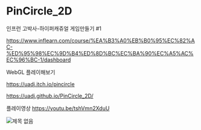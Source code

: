 # PinCircle_2D
인프런 고박사-하이퍼캐쥬얼 게임만들기 #1

https://www.inflearn.com/course/%EA%B3%A0%EB%B0%95%EC%82%AC-%ED%95%98%EC%9D%B4%ED%8D%BC%EC%BA%90%EC%A5%AC%EC%96%BC-1/dashboard

WebGL 플레이해보기

https://uadj.itch.io/pincircle

https://uadj.github.io/PinCircle_2D/

플레이영상
https://youtu.be/tshVmn2XduU

![제목 없음](https://user-images.githubusercontent.com/30551889/146683226-5546daac-b4b0-42d1-9ee7-a4f02a6e9e10.png)




